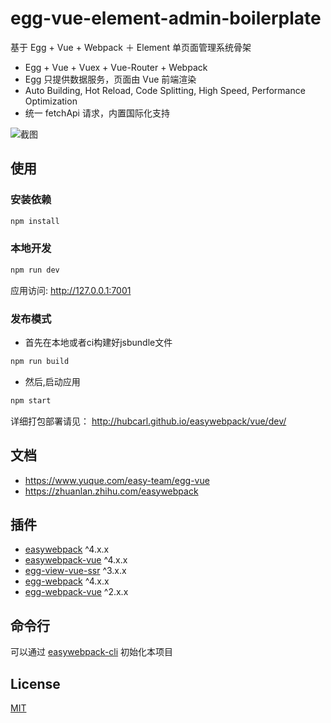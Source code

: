 # egg-vue-element-admin-boilerplate

基于 Egg + Vue + Webpack ＋ Element 单页面管理系统骨架

- Egg + Vue + Vuex + Vue-Router + Webpack
- Egg 只提供数据服务，页面由 Vue 前端渲染
- Auto Building, Hot Reload, Code Splitting, High Speed, Performance Optimization
- 统一 fetchApi 请求，内置国际化支持


![截图](https://github.com/easy-team/egg-vue-webpack-boilerplate/blob/element-admin/docs/egg-element-admin.png?raw=true)

## 使用

### 安装依赖

```bash
npm install
```

### 本地开发

```bash
npm run dev
```

应用访问: http://127.0.0.1:7001


### 发布模式

- 首先在本地或者ci构建好jsbundle文件

```bash
npm run build 
```

- 然后,启动应用

```bash
npm start 
```

详细打包部署请见： http://hubcarl.github.io/easywebpack/vue/dev/

## 文档

- https://www.yuque.com/easy-team/egg-vue
- https://zhuanlan.zhihu.com/easywebpack

## 插件

- [easywebpack](https://github.com/easy-team/easywebpack) ^4.x.x
- [easywebpack-vue](https://github.com/easy-team/easywebpack) ^4.x.x
- [egg-view-vue-ssr](https://github.com/easy-team/egg-view-vue-ssr) ^3.x.x
- [egg-webpack](https://github.com/easy-team/egg-webpack) ^4.x.x
- [egg-webpack-vue](https://github.com/easy-team/egg-webpack-vue) ^2.x.x

## 命令行

可以通过 [easywebpack-cli](https://github.com/easy-team/easywebpack-cli) 初始化本项目

## License

[MIT](LICENSE)
